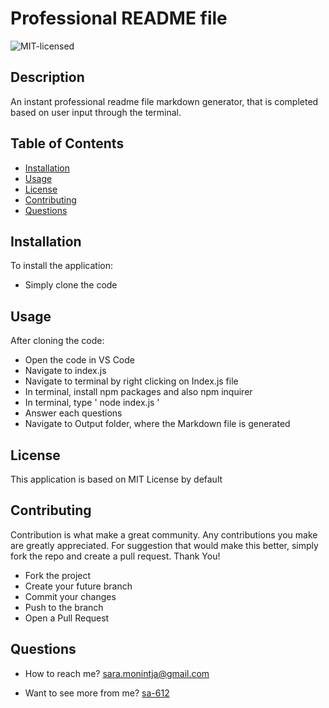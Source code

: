 # Professional README file

![MIT-licensed](https://img.shields.io/badge/license-MIT-green)


## Description

An instant professional readme file markdown generator, that is completed based on user input through the terminal.

## Table of Contents

- [Installation](#installation)
- [Usage](#usage)
- [License](#License)
- [Contributing](#contributing)
- [Questions](#Questions)

## Installation

To install the application:
  - Simply clone the code

## Usage

After cloning the code:
  - Open the code in VS Code
  - Navigate to index.js
  - Navigate to terminal by right clicking on Index.js file
  - In terminal, install npm packages and also npm inquirer
  - In terminal, type ' node index.js '
  - Answer each questions
  - Navigate to Output folder, where the Markdown file is generated

## License 

This application is based on MIT License by default

## Contributing

Contribution is what make a great community. Any contributions you make are greatly appreciated.
For suggestion that would make this better, simply fork the repo and create a pull request. Thank You!
  - Fork the project
  - Create your future branch
  - Commit your changes
  - Push to the branch
  - Open a Pull Request
  
## Questions 

- How to reach me? 
[sara.monintja@gmail.com](mailto:sara.monintja@gmail.com)


- Want to see more from me?
[sa-612](https://github.com/sa-612)
